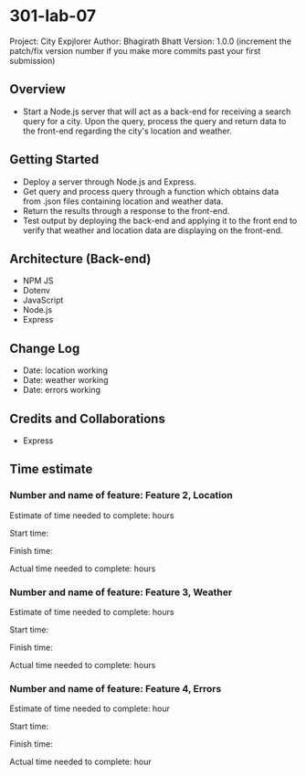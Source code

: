 # 301-lab-07

Project: City Expjlorer
Author: Bhagirath Bhatt Version: 1.0.0 (increment the patch/fix version number if you make more commits past your first submission)

## Overview
* Start a Node.js server that will act as a back-end for receiving a search query for a city. Upon the query, process the query and return data to the front-end regarding the city's location and weather.

## Getting Started
* Deploy a server through Node.js and Express.
* Get query and process query through a function which obtains data from .json files containing location and weather data.
* Return the results through a response to the front-end.
* Test output by deploying the back-end and applying it to the front end to verify that weather and location data are displaying on the front-end.

## Architecture (Back-end)
* NPM JS
* Dotenv
* JavaScript
* Node.js
* Express

## Change Log
* Date: location working
* Date: weather working
* Date: errors working

## Credits and Collaborations
* Express

## Time estimate

### Number and name of feature: Feature 2, Location

Estimate of time needed to complete:  hours

Start time: 

Finish time: 

Actual time needed to complete: hours


### Number and name of feature: Feature 3, Weather

Estimate of time needed to complete:  hours

Start time: 

Finish time: 

Actual time needed to complete: hours


### Number and name of feature: Feature 4, Errors

Estimate of time needed to complete:  hour

Start time: 

Finish time: 

Actual time needed to complete:  hour